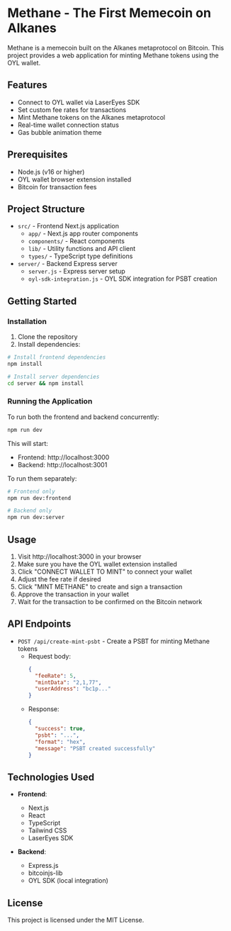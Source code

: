 # Methane - The First Memecoin on Alkanes

Methane is a memecoin built on the Alkanes metaprotocol on Bitcoin. This project provides a web application for minting Methane tokens using the OYL wallet.

## Features

- Connect to OYL wallet via LaserEyes SDK
- Set custom fee rates for transactions
- Mint Methane tokens on the Alkanes metaprotocol
- Real-time wallet connection status
- Gas bubble animation theme

## Prerequisites

- Node.js (v16 or higher)
- OYL wallet browser extension installed
- Bitcoin for transaction fees

## Project Structure

- `src/` - Frontend Next.js application
  - `app/` - Next.js app router components
  - `components/` - React components
  - `lib/` - Utility functions and API client
  - `types/` - TypeScript type definitions
- `server/` - Backend Express server
  - `server.js` - Express server setup
  - `oyl-sdk-integration.js` - OYL SDK integration for PSBT creation

## Getting Started

### Installation

1. Clone the repository
2. Install dependencies:

```bash
# Install frontend dependencies
npm install

# Install server dependencies
cd server && npm install
```

### Running the Application

To run both the frontend and backend concurrently:

```bash
npm run dev
```

This will start:
- Frontend: http://localhost:3000
- Backend: http://localhost:3001

To run them separately:

```bash
# Frontend only
npm run dev:frontend

# Backend only
npm run dev:server
```

## Usage

1. Visit http://localhost:3000 in your browser
2. Make sure you have the OYL wallet extension installed
3. Click "CONNECT WALLET TO MINT" to connect your wallet
4. Adjust the fee rate if desired
5. Click "MINT METHANE" to create and sign a transaction
6. Approve the transaction in your wallet
7. Wait for the transaction to be confirmed on the Bitcoin network

## API Endpoints

- `POST /api/create-mint-psbt` - Create a PSBT for minting Methane tokens
  - Request body:
    ```json
    {
      "feeRate": 5,
      "mintData": "2,1,77",
      "userAddress": "bc1p..."
    }
    ```
  - Response:
    ```json
    {
      "success": true,
      "psbt": "...",
      "format": "hex",
      "message": "PSBT created successfully"
    }
    ```

## Technologies Used

- **Frontend**:
  - Next.js
  - React
  - TypeScript
  - Tailwind CSS
  - LaserEyes SDK

- **Backend**:
  - Express.js
  - bitcoinjs-lib
  - OYL SDK (local integration)

## License

This project is licensed under the MIT License.
